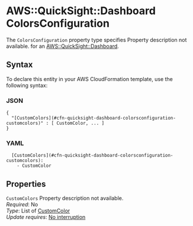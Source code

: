 # AWS::QuickSight::Dashboard ColorsConfiguration<a name="aws-properties-quicksight-dashboard-colorsconfiguration"></a>

<a name="aws-properties-quicksight-dashboard-colorsconfiguration-description"></a>The `ColorsConfiguration` property type specifies Property description not available\. for an [AWS::QuickSight::Dashboard](aws-resource-quicksight-dashboard.md)\.

## Syntax<a name="aws-properties-quicksight-dashboard-colorsconfiguration-syntax"></a>

To declare this entity in your AWS CloudFormation template, use the following syntax:

### JSON<a name="aws-properties-quicksight-dashboard-colorsconfiguration-syntax.json"></a>

```
{
  "[CustomColors](#cfn-quicksight-dashboard-colorsconfiguration-customcolors)" : [ CustomColor, ... ]
}
```

### YAML<a name="aws-properties-quicksight-dashboard-colorsconfiguration-syntax.yaml"></a>

```
  [CustomColors](#cfn-quicksight-dashboard-colorsconfiguration-customcolors):
    - CustomColor
```

## Properties<a name="aws-properties-quicksight-dashboard-colorsconfiguration-properties"></a>

`CustomColors` <a name="cfn-quicksight-dashboard-colorsconfiguration-customcolors"></a>
Property description not available\.  
_Required_: No  
_Type_: List of [CustomColor](aws-properties-quicksight-dashboard-customcolor.md)  
_Update requires_: [No interruption](https://docs.aws.amazon.com/AWSCloudFormation/latest/UserGuide/using-cfn-updating-stacks-update-behaviors.html#update-no-interrupt)
